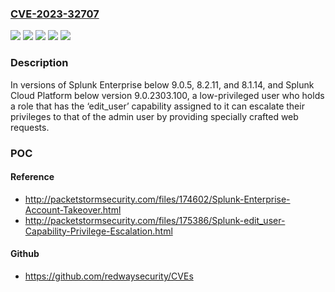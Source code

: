 ### [CVE-2023-32707](https://cve.mitre.org/cgi-bin/cvename.cgi?name=CVE-2023-32707)
![](https://img.shields.io/static/v1?label=Product&message=Splunk%20Cloud%20Platform&color=blue)
![](https://img.shields.io/static/v1?label=Product&message=Splunk%20Enterprise&color=blue)
![](https://img.shields.io/static/v1?label=Version&message=-%3C%209.0.2303.100%20&color=brighgreen)
![](https://img.shields.io/static/v1?label=Version&message=8.1%3C%208.1.14%20&color=brighgreen)
![](https://img.shields.io/static/v1?label=Vulnerability&message=The%20software%20does%20not%20perform%20or%20incorrectly%20performs%20an%20authorization%20check%20when%20an%20actor%20attempts%20to%20access%20a%20resource%20or%20perform%20an%20action.&color=brighgreen)

### Description

In versions of Splunk Enterprise below 9.0.5, 8.2.11, and 8.1.14, and Splunk Cloud Platform below version 9.0.2303.100, a low-privileged user who holds a role that has the ‘edit_user’ capability assigned to it can escalate their privileges to that of the admin user by providing specially crafted web requests.

### POC

#### Reference
- http://packetstormsecurity.com/files/174602/Splunk-Enterprise-Account-Takeover.html
- http://packetstormsecurity.com/files/175386/Splunk-edit_user-Capability-Privilege-Escalation.html

#### Github
- https://github.com/redwaysecurity/CVEs

